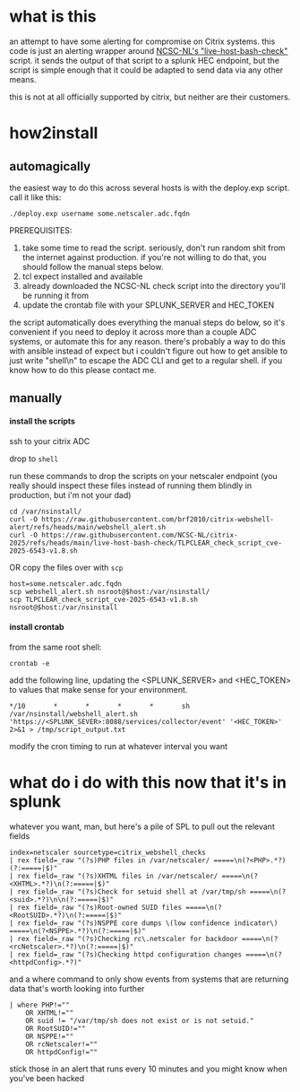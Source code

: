 # what is this
an attempt to have some alerting for compromise on Citrix systems. this code is just an alerting wrapper around [NCSC-NL's "live-host-bash-check"](https://github.com/NCSC-NL/citrix-2025/tree/main/live-host-bash-check) script. it sends the output of that script to a splunk HEC endpoint, but the script is simple enough that it could be adapted to send data via any other means.

this is not at all officially supported by citrix, but neither are their customers.

# how2install
## automagically
the easiest way to do this across several hosts is with the deploy.exp script. call it like this:

```./deploy.exp username some.netscaler.adc.fqdn```

PREREQUISITES:
1. take some time to read the script. seriously, don't run random shit from the internet against production. if you're not willing to do that, you should follow the manual steps below.
2. tcl expect installed and available
3. already downloaded the NCSC-NL check script into the directory you'll be running it from
4. update the crontab file with your SPLUNK_SERVER and HEC_TOKEN

the script automatically does everything the manual steps do below, so it's convenient if you need to deploy it across more than a couple ADC systems, or automate this for any reason. there's probably a way to do this with ansible instead of expect but i couldn't figure out how to get ansible to just write "shell\n" to escape the ADC CLI and get to a regular shell. if you know how to do this please contact me.

## manually
#### install the scripts
ssh to your citrix ADC

drop to `shell`

run these commands to drop the scripts on your netscaler endpoint (you really should inspect these files instead of running them blindly in production, but i'm not your dad)
```
cd /var/nsinstall/
curl -O https://raw.githubusercontent.com/brf2010/citrix-webshell-alert/refs/heads/main/webshell_alert.sh
curl -O https://raw.githubusercontent.com/NCSC-NL/citrix-2025/refs/heads/main/live-host-bash-check/TLPCLEAR_check_script_cve-2025-6543-v1.8.sh
```
OR copy the files over with `scp`
```
host=some.netscaler.adc.fqdn
scp webshell_alert.sh nsroot@$host:/var/nsinstall/
scp TLPCLEAR_check_script_cve-2025-6543-v1.8.sh nsroot@$host:/var/nsinstall
```

#### install crontab
from the same root shell:

`crontab -e `

add the following line, updating the <SPLUNK_SERVER> and <HEC_TOKEN> to values that make sense for your environment.

`*/10       *       *       *       *       sh /var/nsinstall/webshell_alert.sh 'https://<SPLUNK_SEVER>:8088/services/collector/event' '<HEC_TOKEN>' 2>&1 > /tmp/script_output.txt`

modify the cron timing to run at whatever interval you want

# what do i do with this now that it's in splunk
whatever you want, man, but here's a pile of SPL to pull out the relevant fields

```
index=netscaler sourcetype=citrix_webshell_checks 
| rex field=_raw "(?s)PHP files in /var/netscaler/ =====\n(?<PHP>.*?)(?:=====|$)"
| rex field=_raw "(?s)XHTML files in /var/netscaler/ =====\n(?<XHTML>.*?)\n(?:=====|$)" 
| rex field=_raw "(?s)Check for setuid shell at /var/tmp/sh =====\n(?<suid>.*?)\n\n(?:=====|$)" 
| rex field=_raw "(?s)Root-owned SUID files =====\n(?<RootSUID>.*?)\n(?:=====|$)" 
| rex field=_raw "(?s)NSPPE core dumps \(low confidence indicator\) =====\n(?<NSPPE>.*?)\n(?:=====|$)" 
| rex field=_raw "(?s)Checking rc\.netscaler for backdoor =====\n(?<rcNetscaler>.*?)\n(?:=====|$)" 
| rex field=_raw "(?s)Checking httpd configuration changes =====\n(?<httpdConfig>.*?)"
```
and a where command to only show events from systems that are returning data that's worth looking into further
```
| where PHP!="" 
    OR XHTML!="" 
    OR suid != "/var/tmp/sh does not exist or is not setuid."
    OR RootSUID!="" 
    OR NSPPE!="" 
    OR rcNetscaler!="" 
    OR httpdConfig!=""
```
stick those in an alert that runs every 10 minutes and you might know when you've been hacked